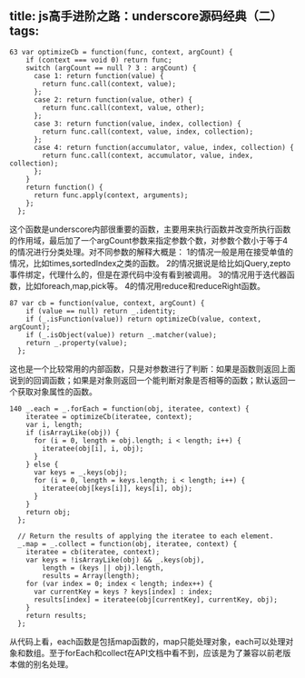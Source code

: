 title: js高手进阶之路：underscore源码经典（二）
tags:
---
    63 var optimizeCb = function(func, context, argCount) {
        if (context === void 0) return func;
        switch (argCount == null ? 3 : argCount) {
          case 1: return function(value) {
            return func.call(context, value);
          };
          case 2: return function(value, other) {
            return func.call(context, value, other);
          };
          case 3: return function(value, index, collection) {
            return func.call(context, value, index, collection);
          };
          case 4: return function(accumulator, value, index, collection) {
            return func.call(context, accumulator, value, index, collection);
          };
        }
        return function() {
          return func.apply(context, arguments);
        };
      };

这个函数是underscore内部很重要的函数，主要用来执行函数并改变所执行函数的作用域，最后加了一个argCount参数来指定参数个数，对参数个数小于等于4的情况进行分类处理。对不同参数的解释大概是：
1的情况一般是用在接受单值的情况，比如times,sortedIndex之类的函数。
2的情况据说是给比如jQuery,zepto事件绑定，代理什么的，但是在源代码中没有看到被调用。
3的情况用于迭代器函数，比如foreach,map,pick等。
4的情况用reduce和reduceRight函数。

    87 var cb = function(value, context, argCount) {
        if (value == null) return _.identity;
        if (_.isFunction(value)) return optimizeCb(value, context, argCount);
        if (_.isObject(value)) return _.matcher(value);
        return _.property(value);
      };
这也是一个比较常用的内部函数，只是对参数进行了判断：如果是函数则返回上面说到的回调函数；如果是对象则返回一个能判断对象是否相等的函数；默认返回一个获取对象属性的函数。

    140 _.each = _.forEach = function(obj, iteratee, context) {
        iteratee = optimizeCb(iteratee, context);
        var i, length;
        if (isArrayLike(obj)) {
          for (i = 0, length = obj.length; i < length; i++) {
            iteratee(obj[i], i, obj);
          }
        } else {
          var keys = _.keys(obj);
          for (i = 0, length = keys.length; i < length; i++) {
            iteratee(obj[keys[i]], keys[i], obj);
          }
        }
        return obj;
      };
    
      // Return the results of applying the iteratee to each element.
      _.map = _.collect = function(obj, iteratee, context) {
        iteratee = cb(iteratee, context);
        var keys = !isArrayLike(obj) && _.keys(obj),
            length = (keys || obj).length,
            results = Array(length);
        for (var index = 0; index < length; index++) {
          var currentKey = keys ? keys[index] : index;
          results[index] = iteratee(obj[currentKey], currentKey, obj);
        }
        return results;
      };
从代码上看，each函数是包括map函数的，map只能处理对象，each可以处理对象和数组。至于forEach和collect在API文档中看不到，应该是为了兼容以前老版本做的别名处理。